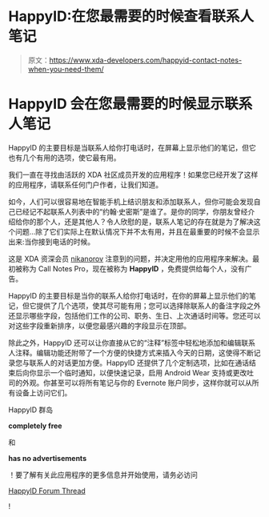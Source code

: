 # HappyID:在您最需要的时候查看联系人笔记

> 原文：<https://www.xda-developers.com/happyid-contact-notes-when-you-need-them/>

# HappyID 会在您最需要的时候显示联系人笔记

HappyID 的主要目标是当联系人给你打电话时，在屏幕上显示他们的笔记，但它也有几个有用的选项，使它最有用。

我们一直在寻找由活跃的 XDA 社区成员开发的应用程序！如果您已经开发了这样的应用程序，请联系任何门户作者，让我们知道。

如今，人们可以很容易地在智能手机上结识朋友和添加联系人，但你可能会发现自己已经记不起联系人列表中的“约翰·史密斯”是谁了。是你的同学，你朋友曾经介绍给你的那个人，还是其他人？令人欣慰的是，联系人笔记的存在就是为了解决这个问题…除了它们实际上在默认情况下并不太有用，并且在最重要的时候不会显示出来:当你接到电话的时候。

这是 XDA 资深会员 [nikanorov](http://forum.xda-developers.com/member.php?u=3429418) 注意到的问题，并决定用他的应用程序来解决。最初被称为 Call Notes Pro，现在被称为 **HappyID** ，免费提供给每个人，没有广告。

HappyID 的主要目标是当你的联系人给你打电话时，在你的屏幕上显示他们的笔记，但它提供了几个选项，使其尽可能有用；您可以选择除联系人的备注字段之外还显示哪些字段，包括他们工作的公司、职务、生日、上次通话时间等。您还可以对这些字段重新排序，以便您最感兴趣的字段显示在顶部。

[](http://www.xda-developers.com/wp-content/uploads/2015/11/call.png)

[](http://www.xda-developers.com/wp-content/uploads/2015/11/call.png)[](http://www.xda-developers.com/wp-content/uploads/2015/11/call2.png)

[](http://www.xda-developers.com/wp-content/uploads/2015/11/fields.png)

除此之外，HappyID 还可以让你直接从它的“注释”标签中轻松地添加和编辑联系人注释。编辑功能还附带了一个方便的快捷方式来插入今天的日期，这使得不断记录您与联系人的对话更加方便。HappyID 还提供了几个定制选项，比如在通话结束后向你显示一个临时通知，以便快速记录，启用 Android Wear 支持或更改吐司的外观。你甚至可以将所有笔记与你的 Evernote 账户同步，这样你就可以从所有设备上访问它们。

[](http://www.xda-developers.com/wp-content/uploads/2015/11/notes.png)

[](http://www.xda-developers.com/wp-content/uploads/2015/11/notes.png)[](http://www.xda-developers.com/wp-content/uploads/2015/11/settings.png)

HappyID 群岛

**completely free**

和

**has no advertisements**

！要了解有关此应用程序的更多信息并开始使用，请务必访问

[HappyID Forum Thread](http://forum.xda-developers.com/android/apps-games/app-happyid-v1-0-t3250407)

!